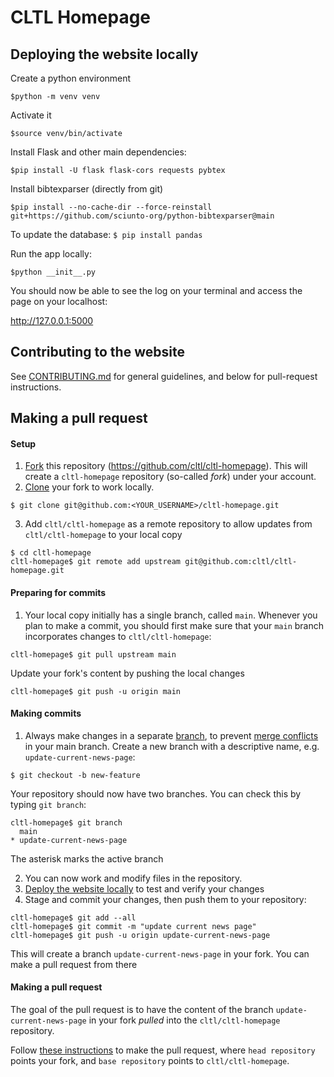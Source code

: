 # CLTL Homepage

## Deploying the website locally

Create a python environment

`$python -m venv venv`

Activate it

`$source venv/bin/activate`

Install Flask and other main dependencies:

`$pip install -U flask flask-cors requests pybtex `

Install bibtexparser (directly from git)

`$pip install --no-cache-dir --force-reinstall git+https://github.com/sciunto-org/python-bibtexparser@main`

To update the database:
`$ pip install pandas`

Run the app locally:

`$python __init__.py`

You should now be able to see the log on your terminal and access the page on your localhost:

http://127.0.0.1:5000

## Contributing to the website
See [CONTRIBUTING.md](CONTRIBUTING.md) for general guidelines, and below for pull-request instructions.

## Making a pull request
#### Setup 
1. [Fork](https://docs.github.com/en/pull-requests/collaborating-with-pull-requests/working-with-forks/fork-a-repo) this repository (https://github.com/cltl/cltl-homepage). This will create a `cltl-homepage` repository (so-called *fork*) under your account.
2. [Clone](https://docs.github.com/en/repositories/creating-and-managing-repositories/cloning-a-repository) your fork to work locally.
```
$ git clone git@github.com:<YOUR_USERNAME>/cltl-homepage.git
```
3. Add `cltl/cltl-homepage` as a remote repository to allow updates from `cltl/cltl-homepage` to your local copy
```
$ cd cltl-homepage
cltl-homepage$ git remote add upstream git@github.com:cltl/cltl-homepage.git
```

#### Preparing for commits
1. Your local copy initially has a single branch, called `main`. Whenever you plan to make a commit, you should first make sure that your `main` branch incorporates changes to `cltl/cltl-homepage`:
```
cltl-homepage$ git pull upstream main
```
Update your fork's content by pushing the local changes
```
cltl-homepage$ git push -u origin main
```


#### Making commits 
1. Always make changes in a separate [branch](https://docs.github.com/en/pull-requests/collaborating-with-pull-requests/proposing-changes-to-your-work-with-pull-requests/about-branches), to prevent [merge conflicts](https://docs.github.com/en/pull-requests/collaborating-with-pull-requests/addressing-merge-conflicts) in your main branch. Create a new branch with a descriptive name, e.g. `update-current-news-page`:
```
$ git checkout -b new-feature
```
Your repository should now have two branches. You can check this by typing `git branch`:
```
cltl-homepage$ git branch
  main
* update-current-news-page
```
The asterisk marks the active branch

2. You can now work and modify files in the repository. 
3. [Deploy the website locally](#deploying-the-website-locally) to test and verify your changes 
4. Stage and commit your changes, then push them to your repository:
```
cltl-homepage$ git add --all
cltl-homepage$ git commit -m "update current news page"
cltl-homepage$ git push -u origin update-current-news-page 
```
This will create a branch `update-current-news-page` in your fork. You can make a pull request from there

#### Making a pull request
The goal of the pull request is to have the content of the branch `update-current-news-page` in your fork *pulled* into the `cltl/cltl-homepage` repository.

Follow [these instructions](https://docs.github.com/en/pull-requests/collaborating-with-pull-requests/proposing-changes-to-your-work-with-pull-requests/creating-a-pull-request-from-a-fork) to make the pull request, where `head repository` points your fork, and `base repository` points to `cltl/cltl-homepage`.

 


